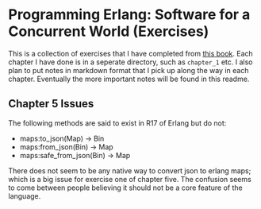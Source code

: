 Programming Erlang: Software for a Concurrent World (Exercises)
===============================================================

This is a collection of exercises that I have completed from
[this book](http://goo.gl/xYyQ0d).  Each chapter I have done is in a seperate
directory, such as `chapter_1` etc.  I also plan to put notes in markdown
format that I pick up along the way in each chapter.  Eventually the more
important notes will be found in this readme.

Chapter 5 Issues
----------------

The following methods are said to exist in R17 of Erlang but do not:

* maps:to_json(Map) -> Bin
* maps:from_json(Bin) -> Map
* maps:safe_from_json(Bin) -> Map

There does not seem to be any native way to convert json to erlang maps; which
is a big issue for exercise one of chapter five.  The confusion seems to come
between people believing it should not be a core feature of the language.
